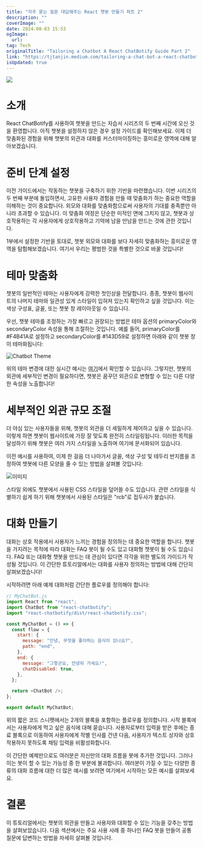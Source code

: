 ```yaml
---
title: "자주 묻는 질문 대답해주는 React 챗봇 만들기 파트 2"
description: ""
coverImage: ""
date: 2024-08-03 15:53
ogImage:
  url:
tag: Tech
originalTitle: "Tailoring a Chatbot A React ChatBotify Guide Part 2"
link: "https://tjtanjin.medium.com/tailoring-a-chat-bot-a-react-chatbotify-guide-part-2-97ae8914b80c"
isUpdated: true
---
```


<img src="/assets/img/Tailoring-a-Chatbot:-A-React-ChatBotify-Guide-(Part-2)_0.png" />

# 소개

React ChatBotify를 사용하여 챗봇을 만드는 자습서 시리즈의 두 번째 시간에 오신 것을 환영합니다. 아직 챗봇을 설정하지 않은 경우 설정 가이드를 확인해보세요. 이제 더 맞춤화된 경험을 위해 챗봇의 외관과 대화를 커스터마이징하는 흥미로운 영역에 대해 알아보겠습니다.

# 준비 단계 설정

<!-- seedividend - 사각형 -->

<ins class="adsbygoogle"
     style="display:block"
     data-ad-client="ca-pub-4877378276818686"
     data-ad-slot="1898504329"
     data-ad-format="auto"
     data-full-width-responsive="true"></ins>

<script>
     (adsbygoogle = window.adsbygoogle || []).push({});
</script>

이전 가이드에서는 작동하는 챗봇을 구축하기 위한 기반을 마련했습니다. 이번 시리즈의 두 번째 부분에 돌입하면서, 고유한 사용자 경험을 만들 때 맞춤화가 하는 중요한 역할을 이해하는 것이 중요합니다. 외모와 대화를 맞춤화함으로써 사용자의 기대를 충족뿐만 아니라 초과할 수 있습니다. 이 맞춤화 여정은 단순한 미적인 면에 그치지 않고, 챗봇과 상호작용하는 각 사용자에게 상호작용하고 기억에 남을 만남을 만드는 것에 관한 것입니다.

1부에서 설정한 기반을 토대로, 챗봇 외모와 대화를 보다 자세히 맞춤화하는 흥미로운 영역을 탐험해보겠습니다. 여기서 우리는 평범한 것을 특별한 것으로 바꿀 것입니다!

# 테마 맞춤화

챗봇의 일반적인 테마는 사용자에게 강력한 첫인상을 전달합니다. 종종, 챗봇이 웹사이트의 나머지 테마와 일관성 있게 스타일이 입혀져 있는지 확인하고 싶을 것입니다. 이는 색상 구성표, 글꼴, 또는 챗봇 창 레이아웃일 수 있습니다.

<!-- seedividend - 사각형 -->

<ins class="adsbygoogle"
     style="display:block"
     data-ad-client="ca-pub-4877378276818686"
     data-ad-slot="1898504329"
     data-ad-format="auto"
     data-full-width-responsive="true"></ins>

<script>
     (adsbygoogle = window.adsbygoogle || []).push({});
</script>

우선, 챗봇 테마를 조정하는 가장 빠르고 권장되는 방법은 테마 옵션의 primaryColor와 secondaryColor 속성을 통해 조절하는 것입니다. 예를 들어, primaryColor를 #F4B41A로 설정하고 secondaryColor를 #143D59로 설정하면 아래와 같이 챗봇 창이 테마화됩니다:

![Chatbot Theme](</assets/img/Tailoring-a-Chatbot:-A-React-ChatBotify-Guide-(Part-2)_1.png>)

위의 테마 변경에 대한 실시간 예시는 [여기](링크)에서 확인할 수 있습니다. 그렇지만, 챗봇의 외관에 세부적인 변경이 필요하다면, 챗봇은 꿈꾸던 외관으로 변형할 수 있는 다른 다양한 속성을 노출합니다!

# 세부적인 외관 규모 조절

<!-- seedividend - 사각형 -->

<ins class="adsbygoogle"
     style="display:block"
     data-ad-client="ca-pub-4877378276818686"
     data-ad-slot="1898504329"
     data-ad-format="auto"
     data-full-width-responsive="true"></ins>

<script>
     (adsbygoogle = window.adsbygoogle || []).push({});
</script>

더 야심 있는 사용자들을 위해, 챗봇의 외관을 더 세밀하게 제어하고 싶을 수 있습니다. 이렇게 하면 챗봇이 웹사이트에 가장 잘 맞도록 완전히 스타일링됩니다. 이러한 목적을 달성하기 위해 챗봇은 여러 가지 스타일을 노출하며 여기에 문서화되어 있습니다.

이전 예시를 사용하여, 이제 한 걸음 더 나아가서 글꼴, 색상 구성 및 테두리 반지름을 조정하여 챗봇에 다른 모양을 줄 수 있는 방법을 살펴볼 것입니다:

![이미지](</assets/img/Tailoring-a-Chatbot:-A-React-ChatBotify-Guide-(Part-2)_2.png>)

스타일 외에도 챗봇에서 사용된 CSS 스타일을 덮어쓸 수도 있습니다. 관련 스타일을 식별하기 쉽게 하기 위해 챗봇에서 사용된 스타일은 "rcb"로 접두사가 붙습니다.

<!-- seedividend - 사각형 -->

<ins class="adsbygoogle"
     style="display:block"
     data-ad-client="ca-pub-4877378276818686"
     data-ad-slot="1898504329"
     data-ad-format="auto"
     data-full-width-responsive="true"></ins>

<script>
     (adsbygoogle = window.adsbygoogle || []).push({});
</script>

# 대화 만들기

대화는 상호 작용에서 사용자가 느끼는 경험을 정의하는 데 중요한 역할을 합니다. 챗봇을 가지려는 목적에 따라 대화는 FAQ 봇이 될 수도 있고 대화형 챗봇이 될 수도 있습니다. FAQ 또는 대화형 챗봇을 만드는 데 관심이 있다면 각각을 위한 별도의 가이드가 작성될 것입니다. 이 간단한 튜토리얼에서는 대화를 사용자 정의하는 방법에 대해 간단히 살펴보겠습니다!

시작하려면 아래 예제 대화처럼 간단한 플로우를 정의해야 합니다:

```js
// MyChatBot.js
import React from "react";
import ChatBot from "react-chatbotify";
import "react-chatbotify/dist/react-chatbotify.css";

const MyChatBot = () => {
  const flow = {
    start: {
      message: "안녕, 무엇을 좋아하는 음식이 있나요?",
      path: "end",
    },
    end: {
      message: "그렇군요, 안녕히 가세요!",
      chatDisabled: true,
    },
  };

  return <ChatBot />;
};

export default MyChatBot;
```

<!-- seedividend - 사각형 -->

<ins class="adsbygoogle"
     style="display:block"
     data-ad-client="ca-pub-4877378276818686"
     data-ad-slot="1898504329"
     data-ad-format="auto"
     data-full-width-responsive="true"></ins>

<script>
     (adsbygoogle = window.adsbygoogle || []).push({});
</script>

위의 짧은 코드 스니펫에서는 2개의 블록을 포함하는 플로우를 정의합니다. 시작 블록에서는 사용자에게 먹고 싶은 음식에 대해 묻습니다. 사용자로부터 입력을 받은 후에는 종료 블록으로 이동하여 사용자에게 작별 인사를 건넨 다음, 사용자가 텍스트 상자와 상호 작용하지 못하도록 채팅 입력을 비활성화합니다.

이 간단한 예제만으로도 여러분은 자신만의 대화 흐름을 봇에 추가한 것입니다. 그러나 이는 봇이 할 수 있는 가능성 중 한 부분에 불과합니다. 여러분이 가질 수 있는 다양한 종류의 대화 흐름에 대한 더 많은 예시를 보려면 여기에서 시작하는 모든 예시를 살펴보세요.

# 결론

이 튜토리얼에서는 챗봇의 외관을 만들고 사용자와 대화할 수 있는 기능을 갖추는 방법을 살펴보았습니다. 다음 섹션에서는 주요 사용 사례 중 하나인 FAQ 봇을 만들어 공통 질문에 답변하는 방법을 자세히 살펴볼 것입니다.
